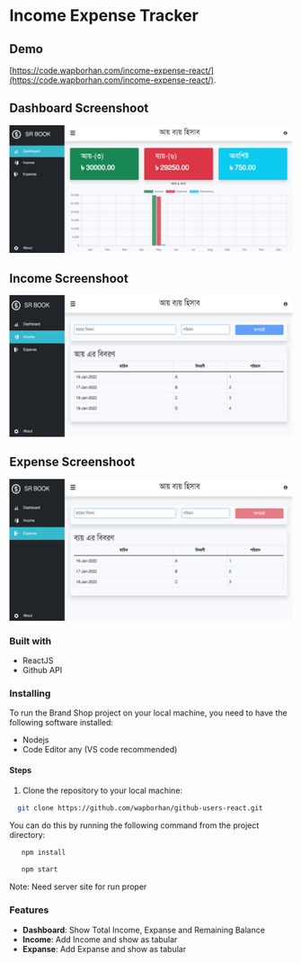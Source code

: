 # Income Expense Tracker

## Demo
[https://code.wapborhan.com/income-expense-react/](https://code.wapborhan.com/income-expense-react/).

## Dashboard Screenshoot
<img src="public/images/screenshoot.png"/>


## Income Screenshoot
<img src="public/images/income.png"/>


## Expense Screenshoot
<img src="public/images/expense.png"/>


### Built with

- ReactJS
- Github API


### Installing

To run the Brand Shop project on your local machine, you need to have the following software installed:

- Nodejs
- Code Editor any (VS code recommended)

#### Steps

1. Clone the repository to your local machine:

```bash
  git clone https://github.com/wapborhan/github-users-react.git
```

You can do this by running the following command from the project directory:

```bash
   npm install
```

```bash
   npm start
```

Note: Need server site for run proper

### Features

- **Dashboard**: Show Total Income, Expanse and Remaining Balance
- **Income**: Add Income and show as tabular
- **Expanse**: Add Expanse and show as tabular


